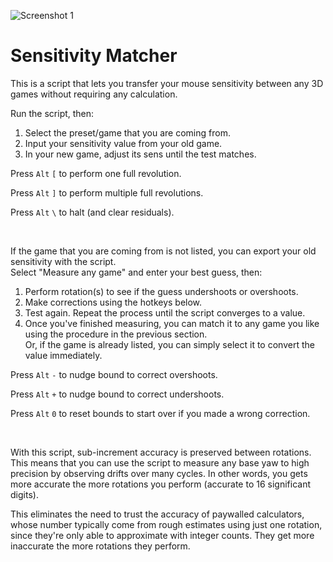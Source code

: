 ![Screenshot 1](https://i.redd.it/zt2a1a1yzyf11.png)

# Sensitivity Matcher

This is a script that lets you transfer your mouse sensitivity between any 3D games without requiring any calculation.

Run the script, then:

1) Select the preset/game that you are coming from.
2) Input your sensitivity value from your old game.
3) In your new game, adjust its sens until the test matches.

Press `Alt` `[` to perform one full revolution.

Press `Alt` `]` to perform multiple full revolutions.

Press `Alt` `\` to halt (and clear residuals).

&nbsp;

If the game that you are coming from is not listed, you can export your old sensitivity with the script.\
Select "Measure any game" and enter your best guess, then:

1) Perform rotation(s) to see if the guess undershoots or overshoots.
2) Make corrections using the hotkeys below.
3) Test again. Repeat the process until the script converges to a value.
4) Once you've finished measuring, you can match it to any game you like using the procedure in the previous section.\
Or, if the game is already listed, you can simply select it to convert the value immediately.

Press `Alt` `-` to nudge bound to correct overshoots.

Press `Alt` `+` to nudge bound to correct undershoots.

Press `Alt` `0` to reset bounds to start over if you made a wrong correction.

&nbsp;

With this script, sub-increment accuracy is preserved between rotations. This means that you can use the script to measure any base yaw to high precision by observing drifts over many cycles. In other words, you gets more accurate the more rotations you perform (accurate to 16 significant digits).

This eliminates the need to trust the accuracy of paywalled calculators, whose number typically come from rough estimates using just one rotation, since they're only able to approximate with integer counts. They get more inaccurate the more rotations they perform.
